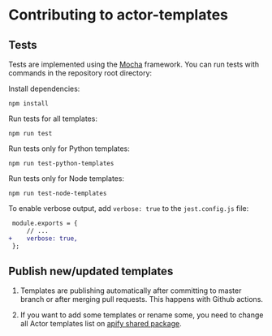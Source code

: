 # Contributing to actor-templates

## Tests

Tests are implemented using the [Mocha](https://mochajs.org/) framework.
You can run tests with commands in the repository root directory:

Install dependencies:

```
npm install
```

Run tests for all templates:

```
npm run test
```

Run tests only for Python templates:

```
npm run test-python-templates
```

Run tests only for Node templates:

```
npm run test-node-templates
```

To enable verbose output, add `verbose: true` to the `jest.config.js` file:

```diff
 module.exports = {
     // ...
+    verbose: true,
 };
```

## Publish new/updated templates

1. Templates are publishing automatically after committing to master branch or after merging pull requests.
   This happens with Github actions.

2. If you want to add some templates or rename some, you need to change all Actor templates list on [apify shared package](https://github.com/apifytech/apify-shared-js).
